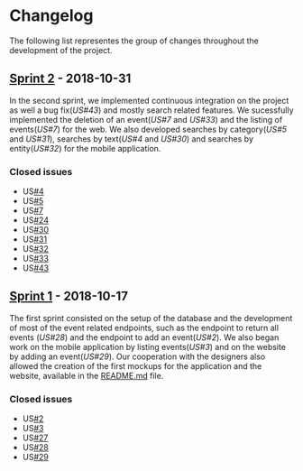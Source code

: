 # Changelog

The following list representes the group of changes throughout the development of the project.

## [Sprint 2](https://gitlab.com/ldso18-19/t3g2/tree/9c2d55e624ae9ef5e13c6fe54117801b6ab8ca3d) - 2018-10-31

In the second sprint, we implemented continuous integration on the project as well a bug fix(_US#43_) and mostly search related features.
We sucessfully implemented the deletion of an event(_US#7_ and _US#33_) and the listing of events(_US#7_) for the web. We also developed searches by category(_US#5_ and _US#31_), searches by text(_US#4_ and _US#30_) and searches by entity(_US#32_) for the mobile application.

### Closed issues
* US[#4](https://gitlab.com/ldso18-19/t3g2/issues/4)
* US[#5](https://gitlab.com/ldso18-19/t3g2/issues/5)
* US[#7](https://gitlab.com/ldso18-19/t3g2/issues/7)
* US[#24](https://gitlab.com/ldso18-19/t3g2/issues/24)
* US[#30](https://gitlab.com/ldso18-19/t3g2/issues/30)
* US[#31](https://gitlab.com/ldso18-19/t3g2/issues/31)
* US[#32](https://gitlab.com/ldso18-19/t3g2/issues/32)
* US[#33](https://gitlab.com/ldso18-19/t3g2/issues/33)
* US[#43](https://gitlab.com/ldso18-19/t3g2/issues/43)


## [Sprint 1](https://gitlab.com/ldso18-19/t3g2/tree/f0d2fa6d006ac1f4e2c596a55e981058a3d29ed4) - 2018-10-17

The first sprint consisted on the setup of the database and the development of most of the event related endpoints, such as the endpoint to return all events (_US#28_) and the endpoint to add an event(_US#2_). We also began work on the mobile application by listing events(_US#3_) and on the website by adding an event(_US#29_). Our cooperation with the designers also allowed the creation of the first mockups for the application and the website, available in the [README.md](https://gitlab.com/ldso18-19/t3g2/blob/dev/README.md) file.

### Closed issues
* US[#2](https://gitlab.com/ldso18-19/t3g2/issues/2)
* US[#3](https://gitlab.com/ldso18-19/t3g2/issues/3)
* US[#27](https://gitlab.com/ldso18-19/t3g2/issues/27)
* US[#28](https://gitlab.com/ldso18-19/t3g2/issues/28)
* US[#29](https://gitlab.com/ldso18-19/t3g2/issues/29)
